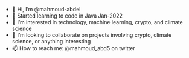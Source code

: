 - 👋 Hi, I’m @mahmoud-abdel
- 🌱 Started learning to code in Java Jan-2022
- 👀 I’m interested in technology, machine learning, crypto, and climate science 
- 💞️ I’m looking to collaborate on projects involving crypto, climate science, or anything interesting
- 📫 How to reach me: @mahmoud_abd5 on twitter

<!---
mahmoud-abdel/mahmoud-abdel is a ✨ special ✨ repository because its `README.md` (this file) appears on your GitHub profile.
You can click the Preview link to take a look at your changes.
--->
